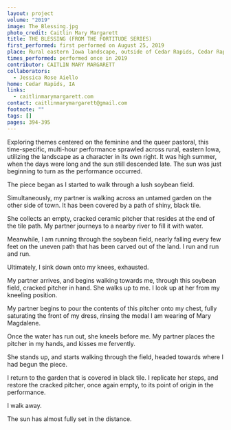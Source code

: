 ```yaml
---
layout: project
volume: "2019"
image: The_Blessing.jpg
photo_credit: Caitlin Mary Margarett
title: THE BLESSING (FROM THE FORTITUDE SERIES)
first_performed: first performed on August 25, 2019
place: Rural eastern Iowa landscape, outside of Cedar Rapids, Cedar Rapids, IA
times_performed: performed once in 2019
contributor: CAITLIN MARY MARGARETT
collaborators:
  - Jessica Rose Aiello
home: Cedar Rapids, IA
links:
  - caitlinmarymargarett.com
contact: caitlinmarymargarett@gmail.com
footnote: ""
tags: []
pages: 394-395
---
```


Exploring themes centered on the feminine and the queer pastoral, this time-specific, multi-hour performance sprawled across rural, eastern Iowa, utilizing the landscape as a character in its own right. It was high summer, when the days were long and the sun still descended late. The sun was just beginning to turn as the performance occurred.

The piece began as I started to walk through a lush soybean field.

Simultaneously, my partner is walking across an untamed garden on the other side of town. It has been covered by a path of shiny, black tile.

She collects an empty, cracked ceramic pitcher that resides at the end of the tile path. My partner journeys to a nearby river to fill it with water.

Meanwhile, I am running through the soybean field, nearly falling every few feet on the uneven path that has been carved out of the land. I run and run and run.

Ultimately, I sink down onto my knees, exhausted.

My partner arrives, and begins walking towards me, through this soybean field, cracked pitcher in hand. She walks up to me. I look up at her from my kneeling position.

My partner begins to pour the contents of this pitcher onto my chest, fully saturating the front of my dress, rinsing the medal I am wearing of Mary Magdalene.

Once the water has run out, she kneels before me. My partner places the pitcher in my hands, and kisses me fervently.

She stands up, and starts walking through the field, headed towards where I had begun the piece.

I return to the garden that is covered in black tile. I replicate her steps, and restore the cracked pitcher, once again empty, to its point of origin in the performance.

I walk away.

The sun has almost fully set in the distance.
